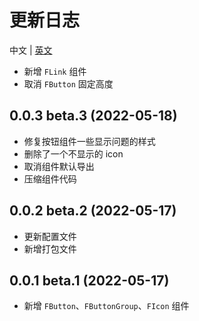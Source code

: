 # 更新日志

中文 | [英文](https://github.com/Tyh2001/fighting-design/blob/master/CHANGELOG.md)

- 新增 `FLink` 组件
- 取消 `FButton` 固定高度

## 0.0.3 beta.3 (2022-05-18)

- 修复按钮组件一些显示问题的样式
- 删除了一个不显示的 icon
- 取消组件默认导出
- 压缩组件代码

## 0.0.2 beta.2 (2022-05-17)

- 更新配置文件
- 新增打包文件

## 0.0.1 beta.1 (2022-05-17)

- 新增 `FButton`、`FButtonGroup`、`FIcon` 组件
